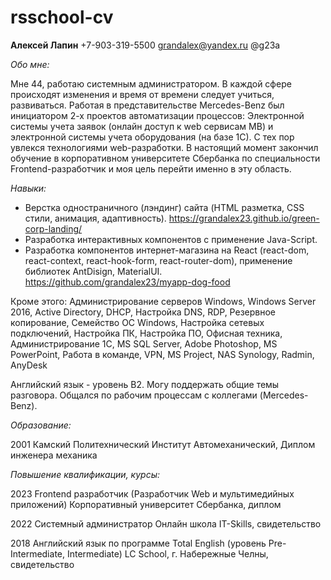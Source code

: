 # rsschool-cv

**Алексей Лапин**
+7-903-319-5500
grandalex@yandex.ru
@g23a

_Обо мне:_

Мне 44, работаю системным администратором. В каждой сфере происходят изменения и время от времени следует учиться, развиваться. Работая в представительстве Mercedes-Benz был инициатором 2-х проектов автоматизации процессов: Электронной системы учета заявок (онлайн доступ к web сервисам MB) и электронной системы учета оборудования (на базе 1С). С тех пор увлекся технологиями web-разработки. В настоящий момент закончил обучение в корпоративном университете Сбербанка по специальности Frontend-разработчик и моя цель перейти именно в эту область.

_Навыки:_

- Верстка одностраничного (лэндинг) сайта (HTML разметка, CSS стили, анимация, адаптивность).
https://grandalex23.github.io/green-corp-landing/
- Разработка интерактивных компонентов с применение Java-Script.
- Разработка компонентов интернет-магазина на React (react-dom, react-context, react-hook-form, react-router-dom), применение библиотек AntDisign, MaterialUI.
https://github.com/grandalex23/myapp-dog-food

Кроме этого: Администрирование серверов Windows, Windows Server 2016, Active Directory, DHCP, Настройка DNS, RDP, Резервное копирование, Семейство ОС Windows, Настройка сетевых подключений, Настройка ПК, Настройка ПО, Офисная техника, Администрирование 1С, MS SQL Server, Adobe Photoshop, MS PowerPoint, Работа в команде, VPN, MS Project, NAS Synology, Radmin, AnyDesk


Английский язык - уровень В2. Могу поддержать общие темы разговора. Общался по рабочим процессам с коллегами (Mercedes-Benz).

_Образование:_

2001
Камский Политехнический Институт
Автомеханический, Диплом инженера механика

_Повышение квалификации, курсы:_

2023
Frontend разработчик (Разработчик Web и мультимедийных приложений)
Корпоративный университет Сбербанка, диплом

2022
Системный администратор
Онлайн школа IT-Skills, свидетельство

2018
Английский язык по программе Total English (уровень Pre-Intermediate, Intermediate)
LC School, г. Набережные Челны, свидетельство
